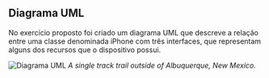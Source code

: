 ## Diagrama UML

No exercício proposto foi criado um diagrama UML que descreve a relação entre uma classe denominada iPhone com três interfaces, que representam alguns dos recursos que o dispositivo possui.

![Diagrama UML](https://github.com/rodferprod/java-basico/tree/main/iPhone/src/umldiagram/UMLDiagram.jpg)
_A single track trail outside of Albuquerque, New Mexico._
